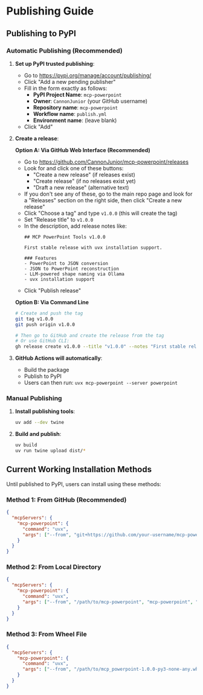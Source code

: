 # Publishing Guide

## Publishing to PyPI

### Automatic Publishing (Recommended)

1. **Set up PyPI trusted publishing**:
   - Go to https://pypi.org/manage/account/publishing/
   - Click "Add a new pending publisher"
   - Fill in the form exactly as follows:
     - **PyPI Project Name**: `mcp-powerpoint`
     - **Owner**: `CannonJunior` (your GitHub username)
     - **Repository name**: `mcp-powerpoint`
     - **Workflow name**: `publish.yml`
     - **Environment name**: (leave blank)
   - Click "Add"

2. **Create a release**:

   **Option A: Via GitHub Web Interface (Recommended)**
   - Go to https://github.com/CannonJunior/mcp-powerpoint/releases
   - Look for and click one of these buttons:
     - "Create a new release" (if releases exist)
     - "Create release" (if no releases exist yet)
     - "Draft a new release" (alternative text)
   - If you don't see any of these, go to the main repo page and look for a "Releases" section on the right side, then click "Create a new release"
   - Click "Choose a tag" and type `v1.0.0` (this will create the tag)
   - Set "Release title" to `v1.0.0`
   - In the description, add release notes like:
     ```
     ## MCP PowerPoint Tools v1.0.0

     First stable release with uvx installation support.

     ### Features
     - PowerPoint to JSON conversion
     - JSON to PowerPoint reconstruction
     - LLM-powered shape naming via Ollama
     - uvx installation support
     ```
   - Click "Publish release"

   **Option B: Via Command Line**
   ```bash
   # Create and push the tag
   git tag v1.0.0
   git push origin v1.0.0

   # Then go to GitHub and create the release from the tag
   # Or use GitHub CLI:
   gh release create v1.0.0 --title "v1.0.0" --notes "First stable release"
   ```

3. **GitHub Actions will automatically**:
   - Build the package
   - Publish to PyPI
   - Users can then run: `uvx mcp-powerpoint --server powerpoint`

### Manual Publishing

1. **Install publishing tools**:
   ```bash
   uv add --dev twine
   ```

2. **Build and publish**:
   ```bash
   uv build
   uv run twine upload dist/*
   ```

## Current Working Installation Methods

Until published to PyPI, users can install using these methods:

### Method 1: From GitHub (Recommended)
```json
{
  "mcpServers": {
    "mcp-powerpoint": {
      "command": "uvx",
      "args": ["--from", "git+https://github.com/your-username/mcp-powerpoint.git", "mcp-powerpoint", "--server", "powerpoint"]
    }
  }
}
```

### Method 2: From Local Directory
```json
{
  "mcpServers": {
    "mcp-powerpoint": {
      "command": "uvx",
      "args": ["--from", "/path/to/mcp-powerpoint", "mcp-powerpoint", "--server", "powerpoint"]
    }
  }
}
```

### Method 3: From Wheel File
```json
{
  "mcpServers": {
    "mcp-powerpoint": {
      "command": "uvx",
      "args": ["--from", "/path/to/mcp_powerpoint-1.0.0-py3-none-any.whl", "mcp-powerpoint", "--server", "powerpoint"]
    }
  }
}
```